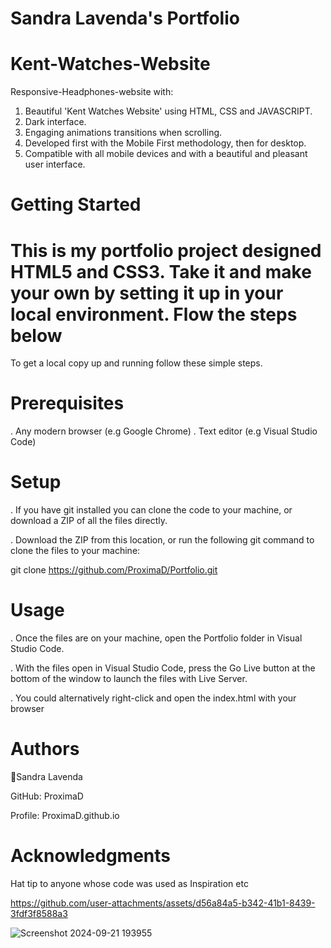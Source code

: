 # Sandra Lavenda's Portfolio

# Kent-Watches-Website

Responsive-Headphones-website with:
1. Beautiful 'Kent Watches Website' using HTML, CSS and JAVASCRIPT. 
2. Dark interface. 
3. Engaging animations transitions when scrolling. 
4. Developed first with the Mobile First methodology, then for desktop. 
5. Compatible with all mobile devices and with a beautiful and pleasant user interface.

# Getting Started 

# This is my portfolio project designed HTML5 and CSS3. Take it and make your own by setting it up in your local environment. Flow the steps below

To get a local copy up and running follow these simple steps.

# Prerequisites

. Any modern browser (e.g Google Chrome)
. Text editor (e.g Visual Studio Code)

# Setup

. If you have git installed you can clone the code to your machine, or download a ZIP of all the files directly.

. Download the ZIP from this location, or run the following git command to clone the files to your machine:

git clone https://github.com/ProximaD/Portfolio.git

# Usage

. Once the files are on your machine, open the Portfolio folder in Visual Studio Code.

. With the files open in Visual Studio Code, press the Go Live button at the bottom of the window to launch the files with Live Server.

. You could alternatively right-click and open the index.html with your browser

# Authors

👤Sandra Lavenda

GitHub: ProximaD

Profile: ProximaD.github.io

# Acknowledgments

Hat tip to anyone whose code was used as Inspiration etc







https://github.com/user-attachments/assets/d56a84a5-b342-41b1-8439-3fdf3f8588a3


![Screenshot 2024-09-21 193955](https://github.com/user-attachments/assets/32566810-2c5f-455a-8294-00509c1f110a)


